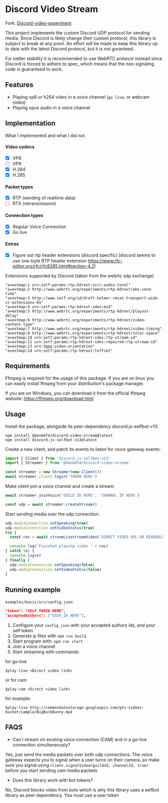 # Discord Video Stream

Fork: [Discord-video-experiment](https://github.com/mrjvs/Discord-video-experiment)

This project implements the custom Discord UDP protocol for sending media. Since Discord is likely change their custom
protocol, this library is subject to break at any point. An effort will be made to keep this library up to date with the
latest Discord protocol, but it is not guranteed.

For better stability it is recommended to use WebRTC protocol instead since Discord is forced to adhere to spec, which
means that the non-signaling code is guaranteed to work.

## Features

- Playing vp8 or h264 video in a voice channel (`go live`, or webcam video)
- Playing opus audio in a voice channel

## Implementation

What I implemented and what I did not.

#### Video codecs

- [x] VP8
- [ ] VP9
- [x] H.264
- [x] H.265

#### Packet types

- [x] RTP (sending of realtime data)
- [ ] RTX (retransmission)

#### Connection types

- [x] Regular Voice Connection
- [x] Go live

#### Extras

- [x] Figure out rtp header extensions (discord specific) (discord seems to use one-byte RTP header
      extension https://www.rfc-editor.org/rfc/rfc8285.html#section-4.2)

Extensions supported by Discord (taken from the webrtc sdp exchange)

```
"a=extmap:1 urn:ietf:params:rtp-hdrext:ssrc-audio-level"
"a=extmap:2 http://www.webrtc.org/experiments/rtp-hdrext/abs-send-time"
"a=extmap:3 http://www.ietf.org/id/draft-holmer-rmcat-transport-wide-cc-extensions-01"
"a=extmap:4 urn:ietf:params:rtp-hdrext:sdes:mid"
"a=extmap:5 http://www.webrtc.org/experiments/rtp-hdrext/playout-delay"
"a=extmap:6 http://www.webrtc.org/experiments/rtp-hdrext/video-content-type"
"a=extmap:7 http://www.webrtc.org/experiments/rtp-hdrext/video-timing"
"a=extmap:8 http://www.webrtc.org/experiments/rtp-hdrext/color-space"
"a=extmap:10 urn:ietf:params:rtp-hdrext:sdes:rtp-stream-id"
"a=extmap:11 urn:ietf:params:rtp-hdrext:sdes:repaired-rtp-stream-id"
"a=extmap:13 urn:3gpp:video-orientation"
"a=extmap:14 urn:ietf:params:rtp-hdrext:toffset"
```

## Requirements

Ffmpeg is required for the usage of this package. If you are on linux you can easily install ffmpeg from your
distribution's package manager.

If you are on Windows, you can download it from the official ffmpeg website: https://ffmpeg.org/download.html

## Usage

Install the package, alongside its peer-dependency discord.js-selfbot-v13:

```
npm install @dank074/discord-video-stream@latest
npm install discord.js-selfbot-v13@latest
```

Create a new client, and patch its events to listen for voice gateway events:

```typescript
import { Client } from 'discord.js-selfbot-v13'
import { Streamer } from '@dank074/discord-video-stream'

const streamer = new Streamer(new Client())
await streamer.client.login('TOKEN HERE')
```

Make client join a voice channel and create a stream:

```typescript
await streamer.joinVoice('GUILD ID HERE', 'CHANNEL ID HERE')

const udp = await streamer.createStream()
```

Start sending media over the udp connection:

```typescript
udp.mediaConnection.setSpeaking(true)
udp.mediaConnection.setVideoStatus(true)
try {
  const res = await streamLivestreamVideo('DIRECT VIDEO URL OR READABLE STREAM HERE', udp)

  console.log('Finished playing video ' + res)
} catch (e) {
  console.log(e)
} finally {
  udp.mediaConnection.setSpeaking(false)
  udp.mediaConnection.setVideoStatus(false)
}
```

## Running example

`examples/basic/src/config.json`:

```json
"token": "SELF TOKEN HERE",
"acceptedAuthors": ["USER_ID_HERE"],
```

1. Configure your `config.json` with your accepted authors ids, and your self token
2. Generate js files with `npm run build`
3. Start program with: `npm run start`
4. Join a voice channel
5. Start streaming with commands:

for go-live

```
$play-live <Direct video link>
```

or for cam

```
$play-cam <Direct video link>
```

for example:

```
$play-live http://commondatastorage.googleapis.com/gtv-videos-bucket/sample/BigBuckBunny.mp4
```

## FAQS

- Can I stream on existing voice connection (CAM) and in a go-live connection simultaneously?

Yes, just send the media packets over both udp connections. The voice gateway expects you to signal when a user turns on
their camera, so make sure you signal using `client.signalVideo(guildId, channelId, true)` before you start sending cam
media packets.

- Does this library work with bot tokens?

No, Discord blocks video from bots which is why this library uses a selfbot library as peer dependency. You must use a
user token
